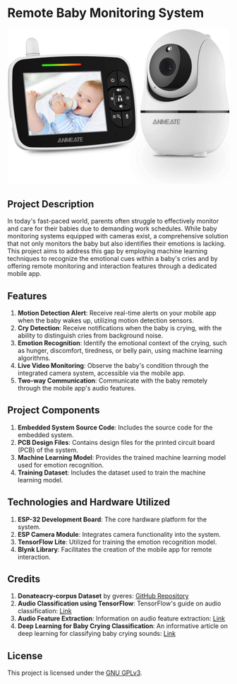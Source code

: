 # Remote Baby Monitoring System

![Baby Monitoring System](BabyMonitoring.jpg)

## Project Description 

In today's fast-paced world, parents often struggle to effectively monitor and care for their babies due to demanding work schedules. While baby monitoring systems equipped with cameras exist, a comprehensive solution that not only monitors the baby but also identifies their emotions is lacking. This project aims to address this gap by employing machine learning techniques to recognize the emotional cues within a baby's cries and by offering remote monitoring and interaction features through a dedicated mobile app.

## Features
1. **Motion Detection Alert**: Receive real-time alerts on your mobile app when the baby wakes up, utilizing motion detection sensors.
2. **Cry Detection**: Receive notifications when the baby is crying, with the ability to distinguish cries from background noise.
3. **Emotion Recognition**: Identify the emotional context of the crying, such as hunger, discomfort, tiredness, or belly pain, using machine learning algorithms.
4. **Live Video Monitoring**: Observe the baby's condition through the integrated camera system, accessible via the mobile app.
5. **Two-way Communication**: Communicate with the baby remotely through the mobile app's audio features.

## Project Components
1. **Embedded System Source Code**: Includes the source code for the embedded system.
2. **PCB Design Files**: Contains design files for the printed circuit board (PCB) of the system.
3. **Machine Learning Model**: Provides the trained machine learning model used for emotion recognition.
4. **Training Dataset**: Includes the dataset used to train the machine learning model.

## Technologies and Hardware Utilized
1. **ESP-32 Development Board**: The core hardware platform for the system.
2. **ESP Camera Module**: Integrates camera functionality into the system.
3. **TensorFlow Lite**: Utilized for training the emotion recognition model.
4. **Blynk Library**: Facilitates the creation of the mobile app for remote interaction.

## Credits
1. **Donateacry-corpus Dataset** by gveres: [GitHub Repository](https://github.com/gveres/donateacry-corpus)
2. **Audio Classification using TensorFlow**: TensorFlow's guide on audio classification: [Link](https://www.tensorflow.org/lite/examples/audio_classification/overview)
3. **Audio Feature Extraction**: Information on audio feature extraction: [Link](https://devopedia.org/audio-feature-extraction#:~:text=Audio%20feature%20extraction%20is%20a,converting%20digital%20and%20analog%20signals.)
4. **Deep Learning for Baby Crying Classification**: An informative article on deep learning for classifying baby crying sounds: [Link](https://towardsdatascience.com/deep-learning-for-classifying-audio-of-babies-crying-9a29e057f7ca)

## License
This project is licensed under the [GNU GPLv3](https://choosealicense.com/licenses/gpl-3.0/).
